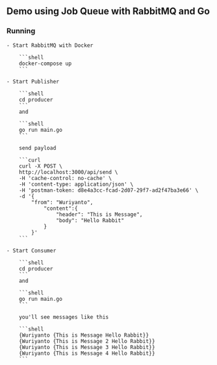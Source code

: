 ## Demo using Job Queue with RabbitMQ and Go

### Running

    - Start RabbitMQ with Docker

        ```shell
        docker-compose up
        ```

    - Start Publisher

        ```shell
        cd producer
        ```
        and

        ```shell
        go run main.go
        ```
    
        send payload

        ```curl
        curl -X POST \
        http://localhost:3000/api/send \
        -H 'cache-control: no-cache' \
        -H 'content-type: application/json' \
        -H 'postman-token: d8e4a3cc-fcad-2d07-29f7-ad2f47ba3e66' \
        -d '{
            "from": "Wuriyanto",
                "content":{
                    "header": "This is Message",
                    "body": "Hello Rabbit"
                }
            }'
        ```

    - Start Consumer

        ```shell
        cd producer
        ```
        and

        ```shell
        go run main.go
        ```

        you'll see messages like this
        
        ```shell
        {Wuriyanto {This is Message Hello Rabbit}}
        {Wuriyanto {This is Message 2 Hello Rabbit}}
        {Wuriyanto {This is Message 3 Hello Rabbit}}
        {Wuriyanto {This is Message 4 Hello Rabbit}}
        ```